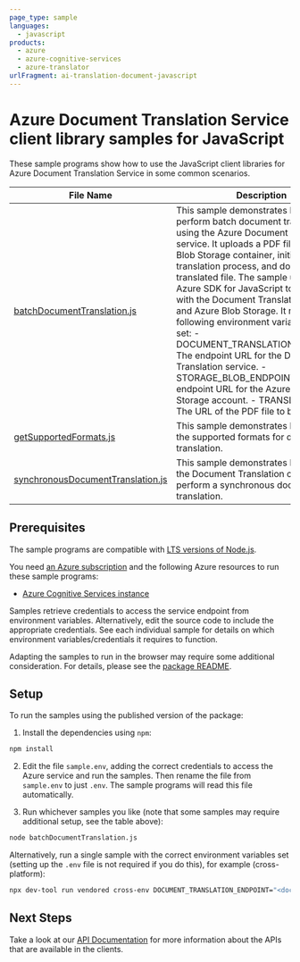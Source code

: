 ```yaml
---
page_type: sample
languages:
  - javascript
products:
  - azure
  - azure-cognitive-services
  - azure-translator
urlFragment: ai-translation-document-javascript
---
```


# Azure Document Translation Service client library samples for JavaScript

These sample programs show how to use the JavaScript client libraries for Azure Document Translation Service in some common scenarios.

| **File Name**                                                       | **Description**                                                                                                                                                                                                                                                                                                                                                                                                                                                                                                                                                                                                                                                        |
| ------------------------------------------------------------------- | ---------------------------------------------------------------------------------------------------------------------------------------------------------------------------------------------------------------------------------------------------------------------------------------------------------------------------------------------------------------------------------------------------------------------------------------------------------------------------------------------------------------------------------------------------------------------------------------------------------------------------------------------------------------------- |
| [batchDocumentTranslation.js][batchdocumenttranslation]             | This sample demonstrates how to perform batch document translation using the Azure Document Translation service. It uploads a PDF file to an Azure Blob Storage container, initiates the translation process, and downloads the translated file. The sample uses the Azure SDK for JavaScript to interact with the Document Translation service and Azure Blob Storage. It requires the following environment variables to be set: - DOCUMENT_TRANSLATION_ENDPOINT: The endpoint URL for the Document Translation service. - STORAGE_BLOB_ENDPOINT: The endpoint URL for the Azure Blob Storage account. - TRANSLATION_FILE: The URL of the PDF file to be translated. |
| [getSupportedFormats.js][getsupportedformats]                       | This sample demonstrates how to get the supported formats for document translation.                                                                                                                                                                                                                                                                                                                                                                                                                                                                                                                                                                                    |
| [synchronousDocumentTranslation.js][synchronousdocumenttranslation] | This sample demonstrates how to use the Document Translation client to perform a synchronous document translation.                                                                                                                                                                                                                                                                                                                                                                                                                                                                                                                                                     |

## Prerequisites

The sample programs are compatible with [LTS versions of Node.js](https://github.com/nodejs/release#release-schedule).

You need [an Azure subscription][freesub] and the following Azure resources to run these sample programs:

- [Azure Cognitive Services instance][createinstance_azurecognitiveservicesinstance]

Samples retrieve credentials to access the service endpoint from environment variables. Alternatively, edit the source code to include the appropriate credentials. See each individual sample for details on which environment variables/credentials it requires to function.

Adapting the samples to run in the browser may require some additional consideration. For details, please see the [package README][package].

## Setup

To run the samples using the published version of the package:

1. Install the dependencies using `npm`:

```bash
npm install
```

2. Edit the file `sample.env`, adding the correct credentials to access the Azure service and run the samples. Then rename the file from `sample.env` to just `.env`. The sample programs will read this file automatically.

3. Run whichever samples you like (note that some samples may require additional setup, see the table above):

```bash
node batchDocumentTranslation.js
```

Alternatively, run a single sample with the correct environment variables set (setting up the `.env` file is not required if you do this), for example (cross-platform):

```bash
npx dev-tool run vendored cross-env DOCUMENT_TRANSLATION_ENDPOINT="<document translation endpoint>" STORAGE_BLOB_ENDPOINT="<storage blob endpoint>" TRANSLATION_FILE="<translation file>" node batchDocumentTranslation.js
```

## Next Steps

Take a look at our [API Documentation][apiref] for more information about the APIs that are available in the clients.

[batchdocumenttranslation]: https://github.com/Azure/azure-sdk-for-js/blob/main/sdk/translation/ai-translation-document-rest/samples/v1/javascript/batchDocumentTranslation.js
[getsupportedformats]: https://github.com/Azure/azure-sdk-for-js/blob/main/sdk/translation/ai-translation-document-rest/samples/v1/javascript/getSupportedFormats.js
[synchronousdocumenttranslation]: https://github.com/Azure/azure-sdk-for-js/blob/main/sdk/translation/ai-translation-document-rest/samples/v1/javascript/synchronousDocumentTranslation.js
[apiref]: https://learn.microsoft.com/javascript/api/@azure-rest/ai-translation-document
[freesub]: https://azure.microsoft.com/free/
[createinstance_azurecognitiveservicesinstance]: https://learn.microsoft.com/azure/cognitive-services/cognitive-services-apis-create-account
[package]: https://github.com/Azure/azure-sdk-for-js/tree/main/sdk/translation/ai-translation-document-rest/README.md
